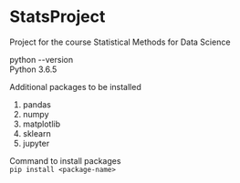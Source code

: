 # StatsProject
Project for the course Statistical Methods for Data Science

python --version\
Python 3.6.5

Additional packages to be installed
1. pandas
2. numpy
3. matplotlib
4. sklearn
5. jupyter

Command to install packages \
`pip install <package-name>`
